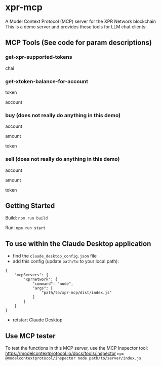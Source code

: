 # xpr-mcp
A Model Context Protocol (MCP) server for the XPR Network blockchain
This is a demo server and provides these tools for LLM chat clients:

## MCP Tools (See code for param descriptions)
### get-xpr-supported-tokens
chai

### get-xtoken-balance-for-account
token

account
### buy (does not really do anything in this demo)
account

amount

token

### sell (does not really do anything in this demo)
account

amount

token

## Getting Started
Build: `npm run build`

Run: `npm run start`

## To use within the Claude Desktop application
- find the `claude_desktop_config.json` file
- add this config (update `path/to` to your local path):
```
{
    "mcpServers": {
        "xprnetwork": {
            "command": "node",
            "args": [                
                "path/to/xpr-mcp/dist/index.js"
            ]
        }
    }
}
```
- retstart Claude Desktop

## Use MCP tester
To test the functions in this MCP server, use the MCP Inspector tool:
https://modelcontextprotocol.io/docs/tools/inspector
`npx @modelcontextprotocol/inspector node path/to/server/index.js`
